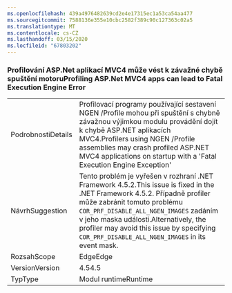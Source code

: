 ```yaml
---
ms.openlocfilehash: 439a4976482639cd2e4e17315ec1a53ca54aa477
ms.sourcegitcommit: 7588136e355e10cbc2582f389c90c127363c02a5
ms.translationtype: MT
ms.contentlocale: cs-CZ
ms.lasthandoff: 03/15/2020
ms.locfileid: "67803202"
---
```

### <a name="profiling-aspnet-mvc4-apps-can-lead-to-fatal-execution-engine-error"></a><span data-ttu-id="47552-101">Profilování ASP.Net aplikací MVC4 může vést k závažné chybě spuštění motoru</span><span class="sxs-lookup"><span data-stu-id="47552-101">Profiling ASP.Net MVC4 apps can lead to Fatal Execution Engine Error</span></span>

|   |   |
|---|---|
|<span data-ttu-id="47552-102">Podrobnosti</span><span class="sxs-lookup"><span data-stu-id="47552-102">Details</span></span>|<span data-ttu-id="47552-103">Profilovací programy používající sestavení NGEN /Profile mohou při spuštění s chybně závažnou výjimkou modulu provádění dojít k chybě ASP.NET aplikacích MVC4.</span><span class="sxs-lookup"><span data-stu-id="47552-103">Profilers using NGEN /Profile assemblies may crash profiled ASP.NET MVC4 applications on startup with a 'Fatal Execution Engine Exception'</span></span>|
|<span data-ttu-id="47552-104">Návrh</span><span class="sxs-lookup"><span data-stu-id="47552-104">Suggestion</span></span>|<span data-ttu-id="47552-105">Tento problém je vyřešen v rozhraní .NET Framework 4.5.2.</span><span class="sxs-lookup"><span data-stu-id="47552-105">This issue is fixed in the .NET Framework 4.5.2.</span></span> <span data-ttu-id="47552-106">Případně profiler může zabránit tomuto problému <code>COR_PRF_DISABLE_ALL_NGEN_IMAGES</code> zadáním v jeho maska události.</span><span class="sxs-lookup"><span data-stu-id="47552-106">Alternatively, the profiler may avoid this issue by specifying <code>COR_PRF_DISABLE_ALL_NGEN_IMAGES</code> in its event mask.</span></span>|
|<span data-ttu-id="47552-107">Rozsah</span><span class="sxs-lookup"><span data-stu-id="47552-107">Scope</span></span>|<span data-ttu-id="47552-108">Edge</span><span class="sxs-lookup"><span data-stu-id="47552-108">Edge</span></span>|
|<span data-ttu-id="47552-109">Version</span><span class="sxs-lookup"><span data-stu-id="47552-109">Version</span></span>|<span data-ttu-id="47552-110">4.5</span><span class="sxs-lookup"><span data-stu-id="47552-110">4.5</span></span>|
|<span data-ttu-id="47552-111">Typ</span><span class="sxs-lookup"><span data-stu-id="47552-111">Type</span></span>|<span data-ttu-id="47552-112">Modul runtime</span><span class="sxs-lookup"><span data-stu-id="47552-112">Runtime</span></span>|
